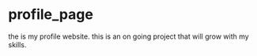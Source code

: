 # profile_page

the is my profile website. this is an on going project that will grow with my skills.
